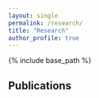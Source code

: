 ```yaml
---
layout: single
permalink: /research/
title: "Research"
author_profile: true
---
```


{% include base_path %}



## Publications


